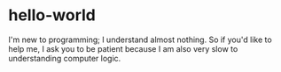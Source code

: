 # hello-world
I'm new to programming; I understand almost nothing.
So if you'd like to help me, I ask you to be patient because I am also very slow to understanding computer logic.
